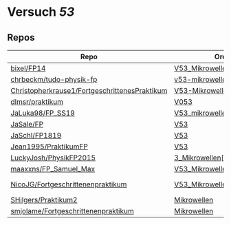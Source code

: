 # Versuch *53*

## Repos

|                                                 Repo                                                 |                                                             Ordner                                                              |                                                                                                                                                                                        PDFs                                                                                                                                                                                         |
|------------------------------------------------------------------------------------------------------|---------------------------------------------------------------------------------------------------------------------------------|-------------------------------------------------------------------------------------------------------------------------------------------------------------------------------------------------------------------------------------------------------------------------------------------------------------------------------------------------------------------------------------|
|[bixel/FP14](../repo/bixel/FP14)                                                                      |[V53_Mikrowellen](https://github.com/bixel/FP14/tree/master/V53_Mikrowellen)                                                     |–                                                                                                                                                                                                                                                                                                                                                                                    |
|[chrbeckm/tudo-physik-fp](../repo/chrbeckm/tudo-physik-fp)                                            |[v53-mikrowellen](https://github.com/chrbeckm/tudo-physik-fp/tree/master/v53-mikrowellen)                                        |–                                                                                                                                                                                                                                                                                                                                                                                    |
|[Christopherkrause1/FortgeschrittenesPraktikum](../repo/Christopherkrause1/FortgeschrittenesPraktikum)|[V53-Mikrowellen](https://github.com/Christopherkrause1/FortgeschrittenesPraktikum/tree/master/V53-Mikrowellen)                  |–                                                                                                                                                                                                                                                                                                                                                                                    |
|[dlmsr/praktikum](../repo/dlmsr/praktikum)                                                            |[V053](https://github.com/dlmsr/praktikum/tree/master/V053)                                                                      |–                                                                                                                                                                                                                                                                                                                                                                                    |
|[JaLuka98/FP_SS19](../repo/JaLuka98/FP_SS19)                                                          |[V53_mikrowellen](https://github.com/JaLuka98/FP_SS19/tree/master/V53_mikrowellen)                                               |–                                                                                                                                                                                                                                                                                                                                                                                    |
|[JaSale/FP](../repo/JaSale/FP)                                                                        |[V53](https://github.com/JaSale/FP/tree/master/V53)                                                                              |–                                                                                                                                                                                                                                                                                                                                                                                    |
|[JaSchl/FP1819](../repo/JaSchl/FP1819)                                                                |[V53](https://github.com/JaSchl/FP1819/tree/master/V53)                                                                          |–                                                                                                                                                                                                                                                                                                                                                                                    |
|[Jean1995/PraktikumFP](../repo/Jean1995/PraktikumFP)                                                  |[V53](https://github.com/Jean1995/PraktikumFP/tree/master/V53)                                                                   |–                                                                                                                                                                                                                                                                                                                                                                                    |
|[LuckyJosh/PhysikFP2015](../repo/LuckyJosh/PhysikFP2015)                                              |[3_Mikrowellen[X]](https://github.com/LuckyJosh/PhysikFP2015/tree/master/3_Mikrowellen%5BX%5D)                                   |–                                                                                                                                                                                                                                                                                                                                                                                    |
|[maaxxns/FP_Samuel_Max](../repo/maaxxns/FP_Samuel_Max)                                                |[V53_Mikrowellen](https://github.com/maaxxns/FP_Samuel_Max/tree/main/V53_Mikrowellen)                                            |–                                                                                                                                                                                                                                                                                                                                                                                    |
|[NicoJG/Fortgeschrittenenpraktikum](../repo/NicoJG/Fortgeschrittenenpraktikum)                        |[V53_Mikrowellen_auf_Hohlleiter](https://github.com/NicoJG/Fortgeschrittenenpraktikum/tree/master/V53_Mikrowellen_auf_Hohlleiter)|[V53_Abgabe.pdf](https://docs.google.com/viewer?url=https://raw.githubusercontent.com/NicoJG/Fortgeschrittenenpraktikum/master/V53_Mikrowellen_auf_Hohlleiter/V53_Abgabe.pdf)<br/>[V53_Abgabe_korrigiert.pdf](https://docs.google.com/viewer?url=https://raw.githubusercontent.com/NicoJG/Fortgeschrittenenpraktikum/master/V53_Mikrowellen_auf_Hohlleiter/V53_Abgabe_korrigiert.pdf)|
|[SHilgers/Praktikum2](../repo/SHilgers/Praktikum2)                                                    |[Mikrowellen](https://github.com/SHilgers/Praktikum2/tree/master/Mikrowellen)                                                    |–                                                                                                                                                                                                                                                                                                                                                                                    |
|[smjolame/Fortgeschrittenenpraktikum](../repo/smjolame/Fortgeschrittenenpraktikum)                    |[Mikrowellen](https://github.com/smjolame/Fortgeschrittenenpraktikum/tree/master/Mikrowellen)                                    |–                                                                                                                                                                                                                                                                                                                                                                                    |
